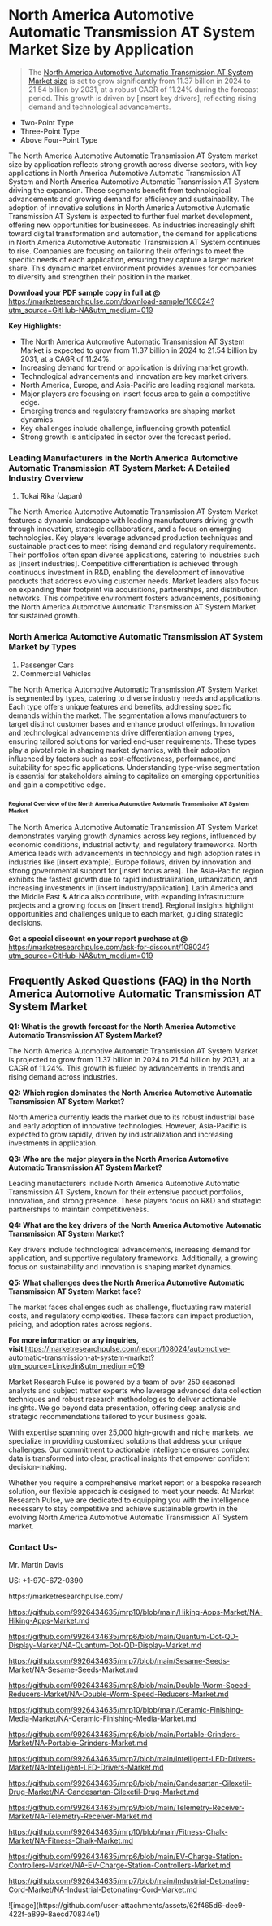 <h1>North America Automotive Automatic Transmission AT System Market&nbsp;Size by Application</h1><blockquote><p>The <a href="https://marketresearchpulse.com/download-sample/108024?utm_source=GitHub-NA&amp;utm_medium=019">North America Automotive Automatic Transmission AT System Market size</a> is set to grow significantly from 11.37 billion in 2024 to 21.54 billion by 2031, at a robust CAGR of 11.24% during the forecast period. This growth is driven by [insert key drivers], reflecting rising demand and technological advancements.</p></blockquote><ul><li>Two-Point Type<li> Three-Point Type<li> Above Four-Point Type</li></ul><p>The North America Automotive Automatic Transmission AT System market size by application reflects strong growth across diverse sectors, with key applications in North America Automotive Automatic Transmission AT System and North America Automotive Automatic Transmission AT System driving the expansion. These segments benefit from technological advancements and growing demand for efficiency and sustainability. The adoption of innovative solutions in North America Automotive Automatic Transmission AT System is expected to further fuel market development, offering new opportunities for businesses. As industries increasingly shift toward digital transformation and automation, the demand for applications in North America Automotive Automatic Transmission AT System continues to rise. Companies are focusing on tailoring their offerings to meet the specific needs of each application, ensuring they capture a larger market share. This dynamic market environment provides avenues for companies to diversify and strengthen their position in the market.</p><p><strong>Download your PDF sample copy in full at @ </strong><a href="https://marketresearchpulse.com/download-sample/108024?utm_source=GitHub-NA&amp;utm_medium=019">https://marketresearchpulse.com/download-sample/108024?utm_source=GitHub-NA&amp;utm_medium=019</a></p><p><strong>Key Highlights: </strong></p><ul><li>The North America Automotive Automatic Transmission AT System Market is expected to grow from 11.37 billion in 2024 to 21.54 billion by 2031, at a CAGR of 11.24%.</li><li>Increasing demand for trend or application is driving market growth.</li><li>Technological advancements and innovation are key market drivers.</li><li>North America, Europe, and Asia-Pacific are leading regional markets.</li><li>Major players are focusing on insert focus area to gain a competitive edge.</li><li>Emerging trends and regulatory frameworks are shaping market dynamics.</li><li>Key challenges include challenge, influencing growth potential.</li><li>Strong growth is anticipated in sector over the forecast period.</li></ul><h3>Leading Manufacturers in the North America Automotive Automatic Transmission AT System Market: A Detailed Industry Overview</h3><ol><li>Tokai Rika (Japan)</li></ol><div class="flex max-w-full flex-col flex-grow"><div class="min-h-8 text-message flex w-full flex-col items-end gap-2 whitespace-normal break-words [.text-message+&amp;]:mt-5" dir="auto" data-message-author-role="assistant" data-message-id="fd8432e4-4910-450d-b182-61b7bfb0a01f" data-message-model-slug="gpt-4o"><div class="flex w-full flex-col gap-1 empty:hidden first:pt-[3px]"><div class="markdown prose w-full break-words dark:prose-invert light"><p>The North America Automotive Automatic Transmission AT System Market features a dynamic landscape with leading manufacturers driving growth through innovation, strategic collaborations, and a focus on emerging technologies. Key players leverage advanced production techniques and sustainable practices to meet rising demand and regulatory requirements. Their portfolios often span diverse applications, catering to industries such as [insert industries]. Competitive differentiation is achieved through continuous investment in R&amp;D, enabling the development of innovative products that address evolving customer needs. Market leaders also focus on expanding their footprint via acquisitions, partnerships, and distribution networks. This competitive environment fosters advancements, positioning the North America Automotive Automatic Transmission AT System Market for sustained growth.</p></div></div></div></div><h3>North America Automotive Automatic Transmission AT System Market by Types</h3><ol><li>Passenger Cars<li> Commercial Vehicles</li></ol><div class="flex max-w-full flex-col flex-grow"><div class="min-h-8 text-message flex w-full flex-col items-end gap-2 whitespace-normal break-words [.text-message+&amp;]:mt-5" dir="auto" data-message-author-role="assistant" data-message-id="084470be-0bb7-4664-bddf-5156b4f41249" data-message-model-slug="gpt-4o-mini"><div class="flex w-full flex-col gap-1 empty:hidden first:pt-[3px]"><div class="markdown prose w-full break-words dark:prose-invert light"><p>The North America Automotive Automatic Transmission AT System Market is segmented by types, catering to diverse industry needs and applications. Each type offers unique features and benefits, addressing specific demands within the market. The segmentation allows manufacturers to target distinct customer bases and enhance product offerings. Innovation and technological advancements drive differentiation among types, ensuring tailored solutions for varied end-user requirements. These types play a pivotal role in shaping market dynamics, with their adoption influenced by factors such as cost-effectiveness, performance, and suitability for specific applications. Understanding type-wise segmentation is essential for stakeholders aiming to capitalize on emerging opportunities and gain a competitive edge.</p></div></div></div></div><h3><span style="font-size: 11px;">Regional Overview of the North America Automotive Automatic Transmission AT System Market</span></h3><div class="flex max-w-full flex-col flex-grow"><div class="min-h-8 text-message flex w-full flex-col items-end gap-2 whitespace-normal break-words [.text-message+&amp;]:mt-5" dir="auto" data-message-author-role="assistant" data-message-id="e9038762-ce64-4e30-91c9-9bd413514231" data-message-model-slug="gpt-4o-mini"><div class="flex w-full flex-col gap-1 empty:hidden first:pt-[3px]"><div class="markdown prose w-full break-words dark:prose-invert light"><p>The North America Automotive Automatic Transmission AT System Market demonstrates varying growth dynamics across key regions, influenced by economic conditions, industrial activity, and regulatory frameworks. North America leads with advancements in technology and high adoption rates in industries like [insert example]. Europe follows, driven by innovation and strong governmental support for [insert focus area]. The Asia-Pacific region exhibits the fastest growth due to rapid industrialization, urbanization, and increasing investments in [insert industry/application]. Latin America and the Middle East &amp; Africa also contribute, with expanding infrastructure projects and a growing focus on [insert trend]. Regional insights highlight opportunities and challenges unique to each market, guiding strategic decisions.</p></div></div></div></div><p><strong>Get a special discount on your report purchase at @ </strong><a href="https://marketresearchpulse.com/ask-for-discount/108024?utm_source=GitHub-NA&amp;utm_medium=019">https://marketresearchpulse.com/ask-for-discount/108024?utm_source=GitHub-NA&amp;utm_medium=019</a></p><h2>Frequently Asked Questions (FAQ) in the North America Automotive Automatic Transmission AT System Market</h2><p><strong>Q1: What is the growth forecast for the North America Automotive Automatic Transmission AT System Market?</strong></p><p>The North America Automotive Automatic Transmission AT System Market is projected to grow from 11.37 billion in 2024 to 21.54 billion by 2031, at a CAGR of 11.24%. This growth is fueled by advancements in trends and rising demand across industries.</p><p><strong>Q2: Which region dominates the North America Automotive Automatic Transmission AT System Market?</strong></p><p>North America currently leads the market due to its robust industrial base and early adoption of innovative technologies. However, Asia-Pacific is expected to grow rapidly, driven by industrialization and increasing investments in application.</p><p><strong>Q3: Who are the major players in the North America Automotive Automatic Transmission AT System Market?</strong></p><p>Leading manufacturers include North America Automotive Automatic Transmission AT System, known for their extensive product portfolios, innovation, and strong presence. These players focus on R&amp;D and strategic partnerships to maintain competitiveness.</p><p><strong>Q4: What are the key drivers of the North America Automotive Automatic Transmission AT System Market?</strong></p><p>Key drivers include technological advancements, increasing demand for application, and supportive regulatory frameworks. Additionally, a growing focus on sustainability and innovation is shaping market dynamics.</p><p><strong>Q5: What challenges does the North America Automotive Automatic Transmission AT System Market face?</strong></p><p>The market faces challenges such as challenge, fluctuating raw material costs, and regulatory complexities. These factors can impact production, pricing, and adoption rates across regions.</p><p><strong>For more information or any inquiries, visit&nbsp;</strong><a href="https://marketresearchpulse.com/report/108024/automotive-automatic-transmission-at-system-market?utm_source=Linkedin&utm_medium=019">https://marketresearchpulse.com/report/108024/automotive-automatic-transmission-at-system-market?utm_source=Linkedin&utm_medium=019</a></p><p>Market Research Pulse is powered by a team of over 250 seasoned analysts and subject matter experts who leverage advanced data collection techniques and robust research methodologies to deliver actionable insights. We go beyond data presentation, offering deep analysis and strategic recommendations tailored to your business goals.</p><p>With expertise spanning over 25,000 high-growth and niche markets, we specialize in providing customized solutions that address your unique challenges. Our commitment to actionable intelligence ensures complex data is transformed into clear, practical insights that empower confident decision-making.</p><p>Whether you require a comprehensive market report or a bespoke research solution, our flexible approach is designed to meet your needs. At Market Research Pulse, we are dedicated to equipping you with the intelligence necessary to stay competitive and achieve sustainable growth in the evolving North America Automotive Automatic Transmission AT System market.</p><h3><strong>Contact Us-</strong></h3><p>Mr. Martin Davis</p><p>US: +1-970-672-0390</p><p>https://marketresearchpulse.com/</p><p><a href="https://github.com/9926434635/mrp10/blob/main/Hiking-Apps-Market/NA-Hiking-Apps-Market.md">https://github.com/9926434635/mrp10/blob/main/Hiking-Apps-Market/NA-Hiking-Apps-Market.md</a></p><p><a href="https://github.com/9926434635/mrp6/blob/main/Quantum-Dot-QD-Display-Market/NA-Quantum-Dot-QD-Display-Market.md">https://github.com/9926434635/mrp6/blob/main/Quantum-Dot-QD-Display-Market/NA-Quantum-Dot-QD-Display-Market.md</a></p><p><a href="https://github.com/9926434635/mrp7/blob/main/Sesame-Seeds-Market/NA-Sesame-Seeds-Market.md">https://github.com/9926434635/mrp7/blob/main/Sesame-Seeds-Market/NA-Sesame-Seeds-Market.md</a></p><p><a href="https://github.com/9926434635/mrp8/blob/main/Double-Worm-Speed-Reducers-Market/NA-Double-Worm-Speed-Reducers-Market.md">https://github.com/9926434635/mrp8/blob/main/Double-Worm-Speed-Reducers-Market/NA-Double-Worm-Speed-Reducers-Market.md</a></p><p><a href="https://github.com/9926434635/mrp10/blob/main/Ceramic-Finishing-Media-Market/NA-Ceramic-Finishing-Media-Market.md">https://github.com/9926434635/mrp10/blob/main/Ceramic-Finishing-Media-Market/NA-Ceramic-Finishing-Media-Market.md</a></p><p><a href="https://github.com/9926434635/mrp6/blob/main/Portable-Grinders-Market/NA-Portable-Grinders-Market.md">https://github.com/9926434635/mrp6/blob/main/Portable-Grinders-Market/NA-Portable-Grinders-Market.md</a></p><p><a href="https://github.com/9926434635/mrp7/blob/main/Intelligent-LED-Drivers-Market/NA-Intelligent-LED-Drivers-Market.md">https://github.com/9926434635/mrp7/blob/main/Intelligent-LED-Drivers-Market/NA-Intelligent-LED-Drivers-Market.md</a></p><p><a href="https://github.com/9926434635/mrp8/blob/main/Candesartan-Cilexetil-Drug-Market/NA-Candesartan-Cilexetil-Drug-Market.md">https://github.com/9926434635/mrp8/blob/main/Candesartan-Cilexetil-Drug-Market/NA-Candesartan-Cilexetil-Drug-Market.md</a></p><p><a href="https://github.com/9926434635/mrp9/blob/main/Telemetry-Receiver-Market/NA-Telemetry-Receiver-Market.md">https://github.com/9926434635/mrp9/blob/main/Telemetry-Receiver-Market/NA-Telemetry-Receiver-Market.md</a></p><p><a href="https://github.com/9926434635/mrp10/blob/main/Fitness-Chalk-Market/NA-Fitness-Chalk-Market.md">https://github.com/9926434635/mrp10/blob/main/Fitness-Chalk-Market/NA-Fitness-Chalk-Market.md</a></p><p><a href="https://github.com/9926434635/mrp6/blob/main/EV-Charge-Station-Controllers-Market/NA-EV-Charge-Station-Controllers-Market.md">https://github.com/9926434635/mrp6/blob/main/EV-Charge-Station-Controllers-Market/NA-EV-Charge-Station-Controllers-Market.md</a></p><p><a href="https://github.com/9926434635/mrp7/blob/main/Industrial-Detonating-Cord-Market/NA-Industrial-Detonating-Cord-Market.md">https://github.com/9926434635/mrp7/blob/main/Industrial-Detonating-Cord-Market/NA-Industrial-Detonating-Cord-Market.md</a></p>
![image](https://github.com/user-attachments/assets/62f465d6-dee9-422f-a899-8aecd70834e1)
